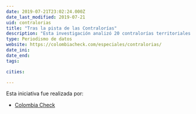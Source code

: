 ```yaml
---
date: 2019-07-21T23:02:24.000Z
date_last_modified: 2019-07-21
uid: contralorias
title: "Tras la pista de las Contralorías"
description: "Esta investigación analizó 20 contralorías territoriales y encontró que 16 tienen cercanía con sus vigilados, sea por amistad, carrera política y hasta por relaciones familiares."
type: Periodismo de datos
website: https://colombiacheck.com/especiales/contralorias/
date_ini: 
date_end: 
tags:

cities: 

---
```


Esta iniciativa fue realizada por:

- [Colombia Check](/i/colombia-check.html)
